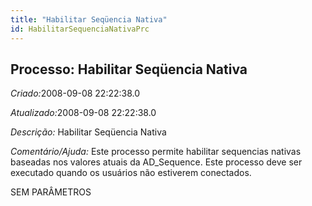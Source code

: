 ```yaml
---
title: "Habilitar Seqüencia Nativa"
id: HabilitarSequenciaNativaPrc
---
```

<div id="d113011e1" class="section chapter">

<div class="titlepage">

<div>

<div>

## Processo: Habilitar Seqüencia Nativa

</div>

</div>

</div>

<span class="emphasis"> *Criado:*</span>2008-09-08 22:22:38.0

<span class="emphasis">*Atualizado:*</span>2008-09-08 22:22:38.0

<span class="emphasis"> *Descrição:* </span>Habilitar Seqüencia Nativa

<span class="emphasis"> *Comentário/Ajuda:* </span>Este processo permite
habilitar sequencias nativas baseadas nos valores atuais da
AD\_Sequence. Este processo deve ser executado quando os usuários não
estiverem conectados.

SEM PARÂMETROS

</div>
